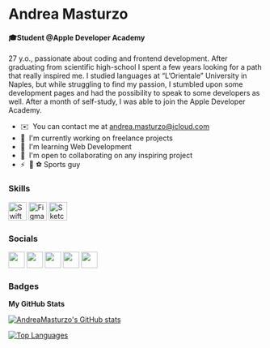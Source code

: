 Andrea Masturzo
================================

#### 🎓Student @Apple Developer Academy

27 y.o., passionate about coding and frontend development. After graduating from scientific high-school I spent a few years looking for a path that really inspired me. I studied languages at “L’Orientale” University in Naples, but while struggling to find my passion, I stumbled upon some development pages and had the possibility to speak to some developers as well. After a month of self-study, I was able to join the Apple Developer Academy.

*   ✉️  You can contact me at [andrea.masturzo@icloud.com](mailto:andrea.masturzo@icloud.com)
*   🚀  I'm currently working on freelance projects
*   🧠  I'm learning Web Development
*   🤝  I'm open to collaborating on any inspiring project
*   ⚡  🏀 ⚽️ Sports guy
### Skills<p align="left">
<a href="https://developer.apple.com/swift/" target="_blank" rel="noreferrer"><img src="https://raw.githubusercontent.com/danielcranney/readme-generator/main/public/icons/skills/swift-colored.svg" width="36" height="36" alt="Swift" /></a>
<a href="https://www.figma.com/" target="_blank" rel="noreferrer"><img src="https://raw.githubusercontent.com/danielcranney/readme-generator/main/public/icons/skills/figma-colored.svg" width="36" height="36" alt="Figma" /></a>
<a href="https://www.sketch.com/" target="_blank" rel="noreferrer"><img src="https://raw.githubusercontent.com/danielcranney/readme-generator/main/public/icons/skills/sketch-colored.svg" width="36" height="36" alt="Sketch" /></a></p>
                    
### Socials<p align="left">
<a href="https://discord.com/users/AndreaMasturzo#8827" target="_blank" rel="noreferrer"><img src="https://raw.githubusercontent.com/danielcranney/readme-generator/main/public/icons/socials/discord.svg" width="32" height="32" /></a>
<a href="https://www.github.com/AndreaMasturzo" target="_blank" rel="noreferrer"><img src="https://raw.githubusercontent.com/danielcranney/readme-generator/main/public/icons/socials/github.svg" width="32" height="32" /></a>
<a href="https://www.linkedin.com/in/AndreaMasturzo" target="_blank" rel="noreferrer"><img src="https://raw.githubusercontent.com/danielcranney/readme-generator/main/public/icons/socials/linkedin.svg" width="32" height="32" /></a>
<a href="http://www.medium.com/@andrea.masturzo" target="_blank" rel="noreferrer"><img src="https://raw.githubusercontent.com/danielcranney/readme-generator/main/public/icons/socials/medium.svg" width="32" height="32" /></a>
<a href="https://www.twitter.com/AndreaMasturzo" target="_blank" rel="noreferrer"><img src="https://raw.githubusercontent.com/danielcranney/readme-generator/main/public/icons/socials/twitter.svg" width="32" height="32" /></a></p>
### Badges

<b>My GitHub Stats</b>

<a href="http://www.github.com/AndreaMasturzo"><img src="https://github-readme-stats.vercel.app/api?username=AndreaMasturzo&show_icons=true&hide=&count_private=true&title_color=0891b2&text_color=00000&icon_color=0891b2&bg_color=ffffff&hide_border=true&show_icons=true" alt="AndreaMasturzo's GitHub stats" /></a>

<a href="https://github.com/AndreaMasturzo" align="left">
 
<img src="https://github-readme-stats.vercel.app/api/top-langs/?username=AndreaMasturzo&langs_count=10&title_color=0891b2&text_color=00000&icon_color=0891b2&bg_color=ffffff&hide_border=true&locale=en&custom_title=Top%20%Languages" alt="Top Languages" /></a>
